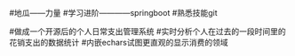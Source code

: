 #地瓜——力量
#学习进阶————springboot
#熟悉技能git

#做成一个开源后的个人日常支出管理系统
#实时分析个人在过去的一段时间里的花销支出的数据统计
#内嵌echars试图更直观的显示消费的领域